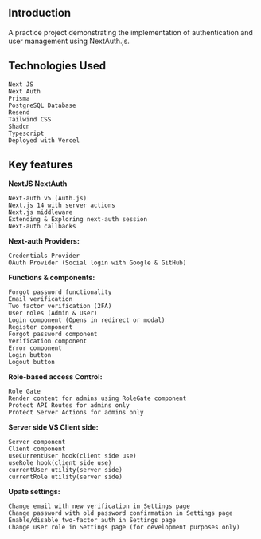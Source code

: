 ## Introduction

A practice project demonstrating the implementation of authentication and user management using NextAuth.js.


## Technologies Used
```
Next JS
Next Auth
Prisma
PostgreSQL Database
Resend
Tailwind CSS
Shadcn
Typescript
Deployed with Vercel
```

## Key features

**NextJS NextAuth**
```
Next-auth v5 (Auth.js)
Next.js 14 with server actions
Next.js middleware
Extending & Exploring next-auth session
Next-auth callbacks
```

**Next-auth Providers:**
```
Credentials Provider
OAuth Provider (Social login with Google & GitHub)
```

**Functions & components:**
```
Forgot password functionality
Email verification
Two factor verification (2FA)
User roles (Admin & User)
Login component (Opens in redirect or modal)
Register component
Forgot password component
Verification component
Error component
Login button
Logout button
```

**Role-based access Control:**
```
Role Gate
Render content for admins using RoleGate component
Protect API Routes for admins only
Protect Server Actions for admins only
```

**Server side VS Client side:**
```
Server component
Client component
useCurrentUser hook(client side use)
useRole hook(client side use)
currentUser utility(server side)
currentRole utility(server side)
```

**Upate settings:**
```
Change email with new verification in Settings page
Change password with old password confirmation in Settings page
Enable/disable two-factor auth in Settings page
Change user role in Settings page (for development purposes only)
```

